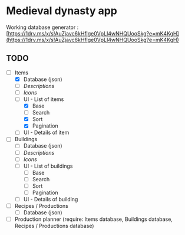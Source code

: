 Medieval dynasty app
====================

Working database generator : [https://1drv.ms/x/s!AuZjavc6kHflge0VpLI4wNHQUooSkg?e=mK4KgH](https://1drv.ms/x/s!AuZjavc6kHflge0VpLI4wNHQUooSkg?e=mK4KgH)

TODO
-------

- [ ] Items
  - [X] Database (json)
  - [ ] _Descriptions_
  - [ ] _Icons_
  - [ ] UI - List of items
    - [X] Base
    - [ ] Search
    - [X] Sort
    - [X] Pagination
  - [ ] UI - Details of item
- [ ] Buildings
  - [ ] Database (json)
  - [ ] _Descriptions_
  - [ ] _Icons_
  - [ ] UI - List of buildings
    - [ ] Base
    - [ ] Search
    - [ ] Sort
    - [ ] Pagination
  - [ ] UI - Details of building
- [ ] Recipes / Productions
  - [ ] Database (json)
- [ ] Production planner (require: Items database, Buildings database, Recipes / Productions database)
